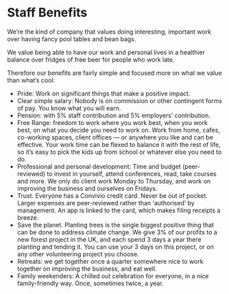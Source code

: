 # Staff Benefits

We’re the kind of company that values doing interesting, important work over having fancy pool tables and bean bags. 

We value being able to have our work and personal lives in a healthier balance over fridges of free beer for people who work late. 

Therefore our benefits are fairly simple and focused more on what we value than what’s cool:

* Pride: Work on significant things that make a positive impact.
* Clear simple salary: Nobody is on commission or other contingent forms of pay. You know what you will earn.
* Pension: with 5% staff contribution and 5% employers’ contribution.
* Free Range: freedom to work where you work best, when you work best, on what you decide you need to work on. Work from home, cafes, co-working spaces, client offices — or anywhere you like and can be effective. Your work time can be flexed to balance it with the rest of life, so it’s easy to pick the kids up from school or whatever else you need to do.
* Professional and personal development: Time and budget \(peer-reviewed\) to invest in yourself, attend conferences, read, take courses and more. We only do client work Monday to Thursday, and work on improving the business and ourselves on Fridays.
* Trust. Everyone has a Convivio credit card. Never be out of pocket. Larger expenses are peer-reviewed rather than ‘authorised’ by management. An app is linked to the card, which makes filing receipts a breeze.
* Save the planet. Planting trees is the single biggest positive thing that can be done to address climate change. We give 3% of our profits to a new forest project in the UK, and each spend 3 days a year there planting and tending it. You can use your 3 days on this project, or on any other volunteering project you choose.
* Retreats: we get together once a quarter somewhere nice to work together on improving the business, and eat well.
* Family weekenders: A chilled out celebration for everyone, in a nice family-friendly way. Once, sometimes twice, a year.

